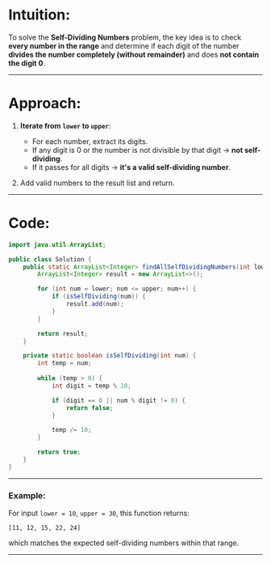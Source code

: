 # Intuition:
To solve the **Self-Dividing Numbers** problem, the key idea is to check **every number in the range** and determine if each digit of the number **divides the number completely (without remainder)** and does **not contain the digit 0**.

---

# Approach:

1. **Iterate from `lower` to `upper`**:
   * For each number, extract its digits.
   * If any digit is 0 or the number is not divisible by that digit → **not self-dividing**.
   * If it passes for all digits → **it's a valid self-dividing number**.
   
2. Add valid numbers to the result list and return.

---

# Code:

```java
import java.util.ArrayList;

public class Solution {
    public static ArrayList<Integer> findAllSelfDividingNumbers(int lower, int upper) {
        ArrayList<Integer> result = new ArrayList<>();

        for (int num = lower; num <= upper; num++) {
            if (isSelfDividing(num)) {
                result.add(num);
            }
        }

        return result;
    }

    private static boolean isSelfDividing(int num) {
        int temp = num;
        
        while (temp > 0) {
            int digit = temp % 10;

            if (digit == 0 || num % digit != 0) {
                return false;
            }

            temp /= 10;
        }

        return true;
    }
}
```

---

### Example:

For input `lower = 10`, `upper = 30`, this function returns:

```
[11, 12, 15, 22, 24]
```

which matches the expected self-dividing numbers within that range.

---
